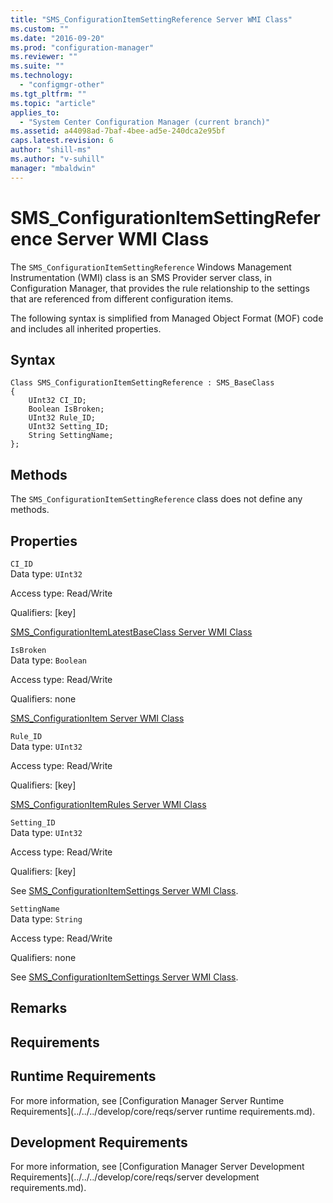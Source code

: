 ```yaml
---
title: "SMS_ConfigurationItemSettingReference Server WMI Class"
ms.custom: ""
ms.date: "2016-09-20"
ms.prod: "configuration-manager"
ms.reviewer: ""
ms.suite: ""
ms.technology: 
  - "configmgr-other"
ms.tgt_pltfrm: ""
ms.topic: "article"
applies_to: 
  - "System Center Configuration Manager (current branch)"
ms.assetid: a44098ad-7baf-4bee-ad5e-240dca2e95bf
caps.latest.revision: 6
author: "shill-ms"
ms.author: "v-suhill"
manager: "mbaldwin"
---
```

# SMS_ConfigurationItemSettingReference Server WMI Class
The `SMS_ConfigurationItemSettingReference` Windows Management Instrumentation (WMI) class is an SMS Provider server class, in Configuration Manager, that provides the rule relationship to the settings that are referenced from different configuration items.  
  
 The following syntax is simplified from Managed Object Format (MOF) code and includes all inherited properties.  
  
## Syntax  
  
```  
Class SMS_ConfigurationItemSettingReference : SMS_BaseClass  
{  
    UInt32 CI_ID;  
    Boolean IsBroken;  
    UInt32 Rule_ID;  
    UInt32 Setting_ID;  
    String SettingName;  
};  
```  
  
## Methods  
 The `SMS_ConfigurationItemSettingReference` class does not define any methods.  
  
## Properties  
 `CI_ID`  
 Data type: `UInt32`  
  
 Access type: Read/Write  
  
 Qualifiers: [key]  
  
 [SMS_ConfigurationItemLatestBaseClass Server WMI Class](../../../develop/reference/compliance/sms_configurationitemlatestbaseclass-server-wmi-class.md)  
  
 `IsBroken`  
 Data type: `Boolean`  
  
 Access type: Read/Write  
  
 Qualifiers: none  
  
 [SMS_ConfigurationItem Server WMI Class](../../../develop/reference/compliance/sms_configurationitem-server-wmi-class.md)  
  
 `Rule_ID`  
 Data type: `UInt32`  
  
 Access type: Read/Write  
  
 Qualifiers: [key]  
  
 [SMS_ConfigurationItemRules Server WMI Class](../../../develop/reference/compliance/sms_configurationitemrules-server-wmi-class.md)  
  
 `Setting_ID`  
 Data type: `UInt32`  
  
 Access type: Read/Write  
  
 Qualifiers: [key]  
  
 See [SMS_ConfigurationItemSettings Server WMI Class](../../../develop/reference/compliance/sms_configurationitemsettings-server-wmi-class.md).  
  
 `SettingName`  
 Data type: `String`  
  
 Access type: Read/Write  
  
 Qualifiers: none  
  
 See [SMS_ConfigurationItemSettings Server WMI Class](../../../develop/reference/compliance/sms_configurationitemsettings-server-wmi-class.md).  
  
## Remarks  
  
## Requirements  
  
## Runtime Requirements  
 For more information, see [Configuration Manager Server Runtime Requirements](../../../develop/core/reqs/server runtime requirements.md).  
  
## Development Requirements  
 For more information, see [Configuration Manager Server Development Requirements](../../../develop/core/reqs/server development requirements.md).